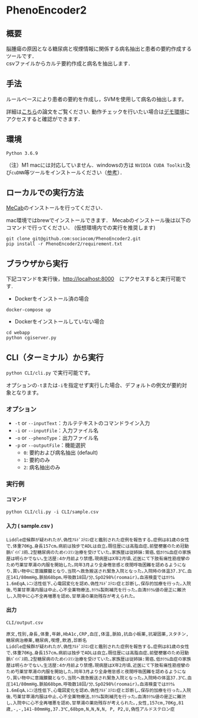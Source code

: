 # PhenoEncoder2
## 概要
脳腫瘍の原因となる糖尿病と喫煙情報に関係する病名抽出と患者の要約作成するツールです．\
csvファイルからカルテ要約作成と病名を抽出します．

## 手法
ルールベースにより患者の要約を作成し，SVMを使用して病名の抽出します。

詳細は[こちら](https://www.jstage.jst.go.jp/article/jsaisigtwo/2018/AIMED-006/2018_01/_article/-char/ja/)の論文をご覧ください.
動作チェックを行いたい場合は[デモ環境](https://aoi.naist.jp/PhenoEncoder2/)にアクセスすると確認ができます．


## 環境
```
Python 3.6.9
```
（注）M1 macには対応していません．windowsの方は `NVIDIA CUDA Toolkit`及び`cuDNN`等ツールをインストールください（[参考](https://gist.github.com/mignonstyle/083c9e1651d7734f84c99b8cf49d57fa)）．

## ローカルでの実行方法
[MeCab](https://taku910.github.io/mecab/)のインストールを行ってください．

mac環境ではbrewでインストールできます．
Mecabのインストール後は以下のコマンドで行ってください．
(仮想環境内での実行を推奨します)
```
git clone git@github.com:sociocom/PhenoEncoder2.git
pip install -r PhenoEncoder2/requirement.txt
```

## ブラウザから実行
下記コマンドを実行後，[http://localhost:8000](http://localhost:8000)　にアクセスすると実行可能です.
- Dockerをインストール済の場合
```
docker-compose up
```
- Dockerをインストールしていない場合
```
cd webapp
python cgiserver.py
```


## CLI（ターミナル）から実行
`python CLI/cli.py` で実行可能です。

オプションの`-t`または`-i`を指定せず実行した場合、デフォルトの例文が要約対象となります。
### オプション
- `-t` or `--inputText`：カルテテキストのコマンドライン入力
- `-i` or `--inputFile`：入力ファイル名
- `-o` or `--phenoType`：出力ファイル名
- `-p` or `--outputFile`：機能選択 
  - `0`: 要約および病名抽出 (default)
  - `1`: 要約のみ
  - `2`: 病名抽出のみ

### 実行例
#### コマンド
`python CLI/cli.py -i CLI/sample.csv`
#### 入力 ( sample.csv )
```
Liddle症候群が疑われたが､偽性ｱﾙﾄﾞｽﾃﾛﾝ症と鑑別された症例を報告する｡症例は81歳の女性で､体重70Kg､身長157cm｡病前は独步でADLは自立｡既往歴には高脂血症､前壁梗塞のため冠動脈ﾊﾞｲﾊﾟｽ術､2型糖尿病のためｲﾝｽﾘﾝ治療を受けていた｡家族歴は従姉妹:胃癌､低ｶﾘｳﾑ血症の家族歴は明らかでない｡生活歴:4か月前より禁煙｡現病歴はX年2月頃､近医にて下肢有痛性筋痙攣のため芍薬甘草湯の内服を開始した｡同年3月より全身倦怠感と夜間呼吸困難を認めるようになり､買い物中に意識朦朧となり､当院へ救急搬送され緊急入院となった｡入院時の体温37.3℃､血圧141/80mmHg､脈拍68bpm､呼吸数18回/分､SpO298%(roomair)｡血液検査ではｶﾘｳﾑ1.6mEqA､ﾚﾆﾝ活性低下､心電図変化を認め､偽性ｱﾙﾄﾞｽﾃﾛﾝ症と診断し､保存的加療を行った｡入院後､芍薬甘草湯内服は中止､心不全薬物療法､ｶﾘｳﾑ製剤補充を行った｡血清ｶﾘｳﾑ値の是正に難渋し､入院中に心不全再増悪を認め､甘草湯の薬効残存が考えられた｡
```
#### 出力
```CLI/output.csv```

```
原文,性別,身長,体重,年齢,HbA1c,CRP,血圧,体温,脈拍,抗血小板薬,抗凝固薬,スタチン,糖尿病治療薬,糖尿病,喫煙,飲酒,診断名
Liddle症候群が疑われたが､偽性ｱﾙﾄﾞｽﾃﾛﾝ症と鑑別された症例を報告する｡症例は81歳の女性で､体重70Kg､身長157cm｡病前は独步でADLは自立｡既往歴には高脂血症､前壁梗塞のため冠動脈ﾊﾞｲﾊﾟｽ術､2型糖尿病のためｲﾝｽﾘﾝ治療を受けていた｡家族歴は従姉妹:胃癌､低ｶﾘｳﾑ血症の家族歴は明らかでない｡生活歴:4か月前より禁煙｡現病歴はX年2月頃､近医にて下肢有痛性筋痙攣のため芍薬甘草湯の内服を開始した｡同年3月より全身倦怠感と夜間呼吸困難を認めるようになり､買い物中に意識朦朧となり､当院へ救急搬送され緊急入院となった｡入院時の体温37.3℃､血圧141/80mmHg､脈拍68bpm､呼吸数18回/分､SpO298%(roomair)｡血液検査ではｶﾘｳﾑ1.6mEqA､ﾚﾆﾝ活性低下､心電図変化を認め､偽性ｱﾙﾄﾞｽﾃﾛﾝ症と診断し､保存的加療を行った｡入院後､芍薬甘草湯内服は中止､心不全薬物療法､ｶﾘｳﾑ製剤補充を行った｡血清ｶﾘｳﾑ値の是正に難渋し､入院中に心不全再増悪を認め､甘草湯の薬効残存が考えられた｡,女性,157cm,70Kg,81歳,-,-,141-80mmHg,37.3℃,68bpm,N,N,N,N, P, P2,U,偽性アルドステロン症
```